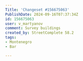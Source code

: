 ```yaml
---
Title: 'Changeset #156675063'
PublishDate: 2024-09-16T07:37:34Z
id: 156675063
user: v_martyanov
comment: Survey buildings
created_by: StreetComplete 58.2
tags:
- Montenegro
- Bar

---
```

